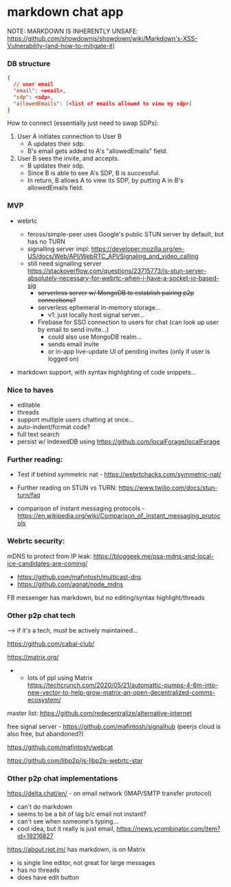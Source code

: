 # markdown chat app

NOTE: MARKDOWN IS INHERENTLY UNSAFE:
https://github.com/showdownjs/showdown/wiki/Markdown's-XSS-Vulnerability-(and-how-to-mitigate-it)

### DB structure

```json
{
  // user email
  "email": <email>,
  "sdp": <sdp>,
  "allowedEmails": [<list of emails allowed to view my sdp>]
}
```

How to connect (essentially just need to swap SDPs):

1. User A initiates connection to User B
   - A updates their sdp.
   - B's email gets added to A's "allowedEmails" field.
2. User B sees the invite, and accepts.
   - B updates their sdp.
   - Since B is able to see A's SDP, B is successful.
   - In return, B allows A to view its SDP, by putting A in B's allowedEmails field.

### MVP

- webrtc

  - feross/simple-peer uses Google's public STUN server by default, but has no TURN
  - signalling server impl: https://developer.mozilla.org/en-US/docs/Web/API/WebRTC_API/Signaling_and_video_calling
  - still need signalling server https://stackoverflow.com/questions/23715773/is-stun-server-absolutely-necessary-for-webrtc-when-i-have-a-socket-io-based-sig
    - ~~serverless server w/ MongoDB to establish pairing p2p connections?~~
    - serverless ephemeral in-memory storage...
      - v1: just locally host signal server...
    - Firebase for SSO connection to users for chat (can look up user by email to send invite...)
      - could also use MongoDB realm...
      - sends email invite
      - or in-app live-update UI of pending invites (only if user is logged on)

- markdown support, with syntax highlighting of code snippets...

### Nice to haves

- editable
- threads
- support multiple users chatting at once...
- auto-indent/format code?
- full text search
- persist w/ IndexedDB using https://github.com/localForage/localForage

### Further reading:

- Test if behind symmetric nat - https://webrtchacks.com/symmetric-nat/

- Further reading on STUN vs TURN: https://www.twilio.com/docs/stun-turn/faq

- comparison of instant messaging protocols - https://en.wikipedia.org/wiki/Comparison_of_instant_messaging_protocols

### Webrtc security:

mDNS to protect from IP leak:
https://bloggeek.me/psa-mdns-and-local-ice-candidates-are-coming/

- https://github.com/mafintosh/multicast-dns
- https://github.com/agnat/node_mdns

FB messenger has markdown, but no editing/syntax highlight/threads

### Other p2p chat tech

--> if it's a tech, must be actively maintained...

https://github.com/cabal-club/

https://matrix.org/

- - lots of ppl using Matrix https://techcrunch.com/2020/05/21/automattic-pumps-4-6m-into-new-vector-to-help-grow-matrix-an-open-decentralized-comms-ecosystem/

master list: https://github.com/redecentralize/alternative-internet

free signal server - https://github.com/mafintosh/signalhub (peerjs cloud is also free, but abandoned?)

https://github.com/mafintosh/webcat

https://github.com/libp2p/js-libp2p-webrtc-star

### Other p2p chat implementations

https://delta.chat/en/ - on email network (IMAP/SMTP transfer protocol)

- can't do markdown
- seems to be a bit of lag b/c email not instant?
- can't see when someone's typing...
- cool idea, but it really is just email, https://news.ycombinator.com/item?id=19216827

https://about.riot.im/ has markdown, is on Matrix

- is single line editor, not great for large messages
- has no threads
- does have edit button
